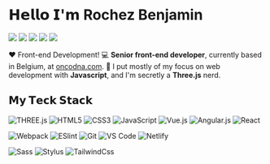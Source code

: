 # 𝗛𝗲𝗹𝗹𝗼 𝗜'𝗺 Rochez Benjamin

[![](https://img.shields.io/badge/-@BenjaminRochez-%231DA1F2?style=flat-square&logo=twitter&logoColor=ffffff)](https://twitter.com/BenjaminRochez)
[![](https://img.shields.io/badge/-@BenjaminRochez-%23181717?style=flat-square&logo=github)](https://github.com/BenjaminRochez)
[![](https://img.shields.io/badge/-@BenjaminRochez-%23000000?style=flat-square&logo=codepen)](https://codepen.io/BenjaminRochez)
[![](https://img.shields.io/badge/-@BenjaminRochez-%23000000?style=flat-square&logo=codesandbox)](https://codesandbox.io/u/BenjaminRochez)
[![](https://img.shields.io/website?color=0ab9e6&style=flat-square&up_message=benjamin-rochez.com&url=https%3A%2F%2Fbenjamin-rochez.com)](https://benjamin-rochez.com)


❤️ Front-end Development!
:computer: **Senior front-end developer**, currently based in Belgium, at [oncodna.com](https://oncodna.com).
:vulcan_salute: I put mostly of my focus on web development with **Javascript**, and I'm secretly a **Three.js** nerd.

## 𝗠𝘆 𝗧𝗲𝗰𝗸 𝗦𝘁𝗮𝗰𝗸

![THREE.js](https://img.shields.io/badge/-Three.js-%232c3e50?style=flat-square&logo=Three.js)
![HTML5](https://img.shields.io/badge/-HTML5-%23E44D27?style=flat-square&logo=html5&logoColor=ffffff)
![CSS3](https://img.shields.io/badge/-CSS3-%231572B6?style=flat-square&logo=css3)
![JavaScript](https://img.shields.io/badge/-JavaScript-%23F7DF1C?style=flat-square&logo=javascript&logoColor=000000&labelColor=%23F7DF1C&color=%23FFCE5A)
![Vue.js](https://img.shields.io/badge/-Vue.js-%232c3e50?style=flat-square&logo=Vue.js)
![Angular.js](https://img.shields.io/badge/AngularJS-E23237?style=flat&logo=angularjs&logoColor=white)
![React](https://img.shields.io/badge/-React-%23282C34?style=flat-square&logo=react)


![Webpack](https://img.shields.io/badge/-Webpack-%232C3A42?style=flat-square&logo=webpack)
![ESlint](https://img.shields.io/badge/-ESLint-%234B32C3?style=flat-square&logo=eslint)
![Git](https://img.shields.io/badge/-Git-%23F05032?style=flat-square&logo=git&logoColor=%23ffffff)
![VS Code](https://img.shields.io/badge/-VSCode-%23007ACC?style=flat-square&logo=visual-studio-code)
![Netlify](https://img.shields.io/badge/-Netlify-%2300C7B7?style=flat-square&logo=netlify&logoColor=ffffff)


![Sass](https://img.shields.io/badge/-Sass-%23CC6699?style=flat-square&logo=sass&logoColor=ffffff)
![Stylus](https://img.shields.io/badge/-Stylus-%23333333?style=flat-square&logo=stylus)
![TailwindCss](https://img.shields.io/badge/-TailwindCss-%231a202c?style=flat-square&logo=tailwind-css)

